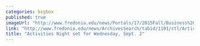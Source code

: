 ```yaml
---
categories: bigbox
published: true
imageUrl: "http://www.fredonia.edu/news/Portals/17/2015Fall/Business%20Club.jpg"
link: "http://www.fredonia.edu/news/ArchivesSearch/tabid/1101/ctl/ArticleView/mid/1878/articleId/5475/Activities_Night_set_for_Wednesday_Sept_2.aspx"
title: "Activities Night set for Wednesday, Sept. 2"
---
```


